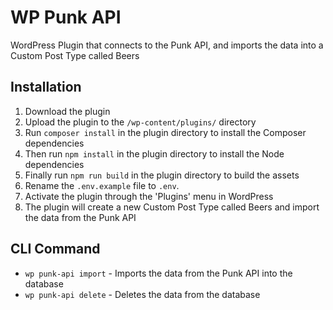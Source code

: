 # WP Punk API

WordPress Plugin that connects to the Punk API, and imports the data into a Custom Post Type called Beers

## Installation

1. Download the plugin
2. Upload the plugin to the `/wp-content/plugins/` directory
3. Run `composer install` in the plugin directory to install the Composer dependencies
4. Then run `npm install` in the plugin directory to install the Node dependencies
5. Finally run `npm run build` in the plugin directory to build the assets
6. Rename the `.env.example` file to `.env`.
7. Activate the plugin through the 'Plugins' menu in WordPress
8. The plugin will create a new Custom Post Type called Beers and import the data from the Punk API

## CLI Command

* `wp punk-api import` - Imports the data from the Punk API into the database
* `wp punk-api delete` - Deletes the data from the database
